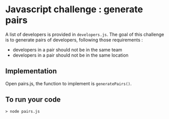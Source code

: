 # Javascript challenge : generate pairs

A list of developers is provided in `developers.js`. The goal of this challenge is to generate pairs of developers, following those requirements : 
 * developers in a pair should not be in the same team
 * developers in a pair should not be in the same location
 
## Implementation
Open pairs.js, the function to implement is `generatePairs()`.
 
## To run your code
 ```
 > node pairs.js
 ```